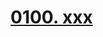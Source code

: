 # [0100. xxx](https://github.com/Tdahuyou/TNotes.react/tree/main/notes/0100.%20xxx)

<!-- region:toc -->



<!-- endregion:toc -->
